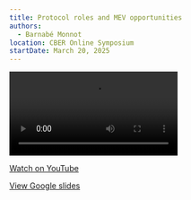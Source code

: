 ```yaml
---
title: Protocol roles and MEV opportunities
authors:
  - Barnabé Monnot
location: CBER Online Symposium
startDate: March 20, 2025
---
```


<video src="https://youtu.be/595CmPyzFJ0?si=AqlXcLKwQPTqcPgO"></video>

[Watch on YouTube](https://youtu.be/595CmPyzFJ0?si=AqlXcLKwQPTqcPgO)

[View Google slides](https://docs.google.com/presentation/d/1NiW5p6zBgfGwqXwg-fTKOvTnPOldBWSQaZHMf4L9aGQ/edit?usp=sharing)
